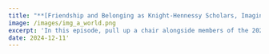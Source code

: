 ```yaml
---
title: "**[Friendship and Belonging as Knight-Hennessy Scholars, Imagine A World Podcast](https://knight-hennessy.stanford.edu/news/friendship-and-belonging-knight-hennessy-scholars)**"
image: /images/img_a_world.png
excerpt: 'In this episode, pull up a chair alongside members of the 2023 cohort, scholars Sanaa Alam, Hannah Melville-Rea, Leona Neftaliem, Jocelyn Ricard, and Takondwa Semphere, the best of friends who found each other at Denning House. Episode hosts Willie Thompson (2022 cohort) and Ashley Yeh (2024 cohort) interview the group about KH scholar life, the challenges and changes they have faced in their journeys, and how deep friendship fuels their growth.'
date: 2024-12-11'
---
```

